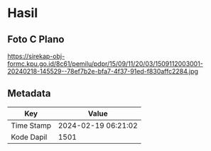 # Hasil

## Foto C Plano

https://sirekap-obj-formc.kpu.go.id/8c61/pemilu/pdpr/15/09/11/20/03/1509112003001-20240218-145529--78ef7b2e-bfa7-4f37-91ed-f830affc2284.jpg


## Metadata

| Key        | Value               |
| ---------- | ------------------- |
| Time Stamp | 2024-02-19 06:21:02 |
| Kode Dapil | 1501                |



